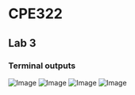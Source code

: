 # CPE322
## Lab 3
### Terminal outputs

![Image](https://github.com/user-attachments/assets/2de406c0-3e88-4962-bd84-566044361a84)
![Image](https://github.com/user-attachments/assets/04a187ac-7492-47cf-8184-5131190abe72)
![Image](https://github.com/user-attachments/assets/96e956b5-2ab2-423e-952a-c3b527e7b9ec)
![Image](https://github.com/user-attachments/assets/1637e0df-3802-4d41-9908-d2dba4bed4e1)
